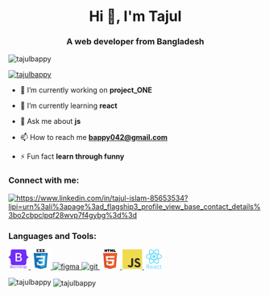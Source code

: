 <h1 align="center">Hi 👋, I'm Tajul</h1>
<h3 align="center">A web developer from Bangladesh</h3>

<p align="left"> <img src="https://komarev.com/ghpvc/?username=tajulbappy&label=Profile%20views&color=0e75b6&style=flat" alt="tajulbappy" /> </p>

<p align="left"> <a href="https://github.com/ryo-ma/github-profile-trophy"><img src="https://github-profile-trophy.vercel.app/?username=tajulbappy" alt="tajulbappy" /></a> </p>

- 🔭 I’m currently working on **project_ONE**

- 🌱 I’m currently learning **react**

- 💬 Ask me about **js**

- 📫 How to reach me **bappy042@gmail.com**

- ⚡ Fun fact **learn through funny**

<h3 align="left">Connect with me:</h3>
<p align="left">
<a href="https://linkedin.com/in/https://www.linkedin.com/in/tajul-islam-85653534?lipi=urn%3ali%3apage%3ad_flagship3_profile_view_base_contact_details%3bo2cbpclpqf28wvp7f4gybg%3d%3d" target="blank"><img align="center" src="https://raw.githubusercontent.com/rahuldkjain/github-profile-readme-generator/master/src/images/icons/Social/linked-in-alt.svg" alt="https://www.linkedin.com/in/tajul-islam-85653534?lipi=urn%3ali%3apage%3ad_flagship3_profile_view_base_contact_details%3bo2cbpclpqf28wvp7f4gybg%3d%3d" height="30" width="40" /></a>
</p>

<h3 align="left">Languages and Tools:</h3>
<p align="left"> <a href="https://getbootstrap.com" target="_blank" rel="noreferrer"> <img src="https://raw.githubusercontent.com/devicons/devicon/master/icons/bootstrap/bootstrap-plain-wordmark.svg" alt="bootstrap" width="40" height="40"/> </a> <a href="https://www.w3schools.com/css/" target="_blank" rel="noreferrer"> <img src="https://raw.githubusercontent.com/devicons/devicon/master/icons/css3/css3-original-wordmark.svg" alt="css3" width="40" height="40"/> </a> <a href="https://www.figma.com/" target="_blank" rel="noreferrer"> <img src="https://www.vectorlogo.zone/logos/figma/figma-icon.svg" alt="figma" width="40" height="40"/> </a> <a href="https://git-scm.com/" target="_blank" rel="noreferrer"> <img src="https://www.vectorlogo.zone/logos/git-scm/git-scm-icon.svg" alt="git" width="40" height="40"/> </a> <a href="https://www.w3.org/html/" target="_blank" rel="noreferrer"> <img src="https://raw.githubusercontent.com/devicons/devicon/master/icons/html5/html5-original-wordmark.svg" alt="html5" width="40" height="40"/> </a> <a href="https://developer.mozilla.org/en-US/docs/Web/JavaScript" target="_blank" rel="noreferrer"> <img src="https://raw.githubusercontent.com/devicons/devicon/master/icons/javascript/javascript-original.svg" alt="javascript" width="40" height="40"/> </a> <a href="https://reactjs.org/" target="_blank" rel="noreferrer"> <img src="https://raw.githubusercontent.com/devicons/devicon/master/icons/react/react-original-wordmark.svg" alt="react" width="40" height="40"/> </a> </p>

<p><img align="left" src="https://github-readme-stats.vercel.app/api/top-langs?username=tajulbappy&show_icons=true&locale=en&layout=compact" alt="tajulbappy" /></p>

<p>&nbsp;<img align="center" src="https://github-readme-stats.vercel.app/api?username=tajulbappy&show_icons=true&locale=en" alt="tajulbappy" /></p>
